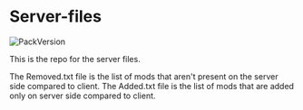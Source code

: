 # Server-files

![PackVersion](https://img.shields.io/badge/dynamic/json?url=https%3A%2F%2Fraw.githubusercontent.com%2FEarthCountry-modpack%2FServer-Files%2FDev%2FV&query=%24.Version&label=PackVersion%20&color=)

This is the repo for the server files.

The Removed.txt file is the list of mods that aren't present on the server side compared to client.
The Added.txt file is the list of mods that are added only on server side compared to client.
